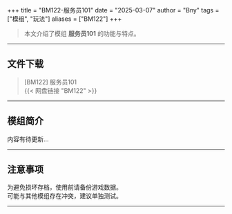 +++
title = "BM122-服务员101"
date = "2025-03-07"
author = "Bny"
tags = ["模组", "玩法"]
aliases = ["BM122"]
+++

> 本文介绍了模组 **服务员101** 的功能与特点。

---

## 文件下载

> [BM122] 服务员101  
{{< 网盘链接 "BM122" >}}  

---

## 模组简介

>  
内容有待更新...  

---

## 注意事项

>  
为避免损坏存档，使用前请备份游戏数据。  
可能与其他模组存在冲突，建议单独测试。  

---

